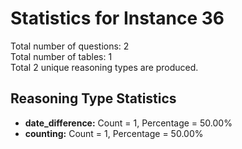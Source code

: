 # Statistics for Instance 36<br/>
Total number of questions: 2<br/>
Total number of tables: 1<br/>
Total 2 unique reasoning types are produced.<br/>
## Reasoning Type Statistics<br/>
- **date_difference:** Count = 1, Percentage = 50.00%<br/>
- **counting:** Count = 1, Percentage = 50.00%<br/>
